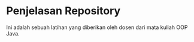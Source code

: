# Penjelasan Repository

Ini adalah sebuah latihan yang diberikan oleh dosen dari mata kuliah OOP Java.
